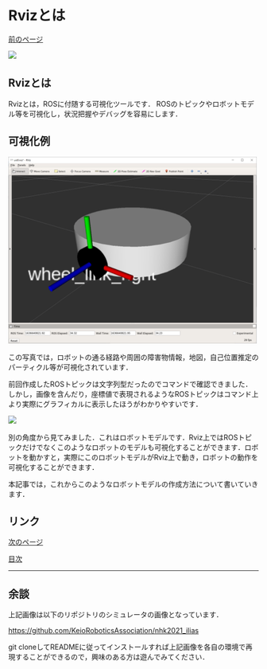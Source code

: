 # Rvizとは

[前のページ](../../rviz/practice)

<img src='./fig/0.png' width="200" >

## Rvizとは

Rvizとは，ROSに付随する可視化ツールです．
ROSのトピックやロボットモデル等を可視化し，状況把握やデバッグを容易にします．


## 可視化例

<img src='./fig/1.png' width="500" >

この写真では，ロボットの通る経路や周囲の障害物情報，地図，自己位置推定のパーティクル等が可視化されています．

前回作成したROSトピックは文字列型だったのでコマンドで確認できました．しかし，画像を含んだり，座標値で表現されるようなROSトピックはコマンド上より実際にグラフィカルに表示したほうがわかりやすいです．

<img src='./fig/2.png' width="500" >

別の角度から見てみました．これはロボットモデルです．Rviz上ではROSトピックだけでなくこのようなロボットのモデルも可視化することができます．ロボットを動かすと，実際にこのロボットモデルがRviz上で動き，ロボットの動作を可視化することができます．

本記事では，これからこのようなロボットモデルの作成方法について書いていきます．

## リンク

[次のページ](../urdf/)

[目次](../../)



---

## 余談
上記画像は以下のリポジトリのシミュレータの画像となっています．

https://github.com/KeioRoboticsAssociation/nhk2021_ilias

git cloneしてREADMEに従ってインストールすれば上記画像を各自の環境で再現することができるので，興味のある方は遊んでみてください．
